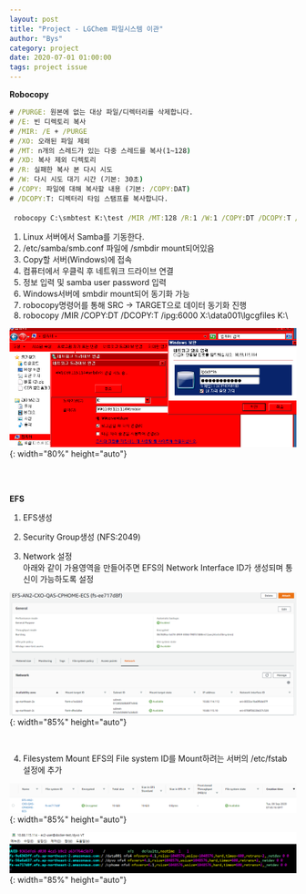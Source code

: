 ```yaml
---
layout: post
title: "Project - LGChem 파일시스템 이관"
author: "Bys"
category: project
date: 2020-07-01 01:00:00
tags: project issue
---
```


**Robocopy**  
```cmd
# /PURGE: 원본에 없는 대상 파일/디렉터리를 삭제합니다. 
# /E: 빈 디렉토리 복사 
# /MIR: /E + /PURGE 
# /XO: 오래된 파일 제외 
# /MT: n개의 스레드가 있는 다중 스레드를 복사(1~128) 
# /XD: 복사 제외 디렉토리 
# /R: 실패한 복사 본 다시 시도 
# /W: 다시 시도 대기 시간 (기본: 30초) 
# /COPY: 파일에 대해 복사할 내용 (기본: /COPY:DAT) 
# /DCOPY:T: 디렉터리 타임 스탬프를 복사합니다. 

 robocopy C:\smbtest K:\test /MIR /MT:128 /R:1 /W:1 /COPY:DT /DCOPY:T /XO /LOG:"K:\test\roboCopy.log" 
 ```
 
1. Linux 서버에서 Samba를 기동한다. 
2. /etc/samba/smb.conf 파일에 /smbdir mount되어있음 
3. Copy할 서버(Windows)에 접속 
4. 컴퓨터에서 우클릭 후 네트워크 드라이브 연결 
5. 정보 입력 및 samba user password 입력 
6. Windows서버에 smbdir mount되어 동기화 가능 
7. robocopy명령어를 통해 SRC -> TARGET으로 데이터 동기화 진행 
8. robocopy /MIR /COPY:DT /DCOPY:T /ipg:6000 X:\data001\lgcgfiles K:\ 


![lgchem02](/assets/it/project/lgchem/lgchem02.png){: width="80%" height="auto"}  


<br><br>


**EFS**  

1. EFS생성  

2. Security Group생성 (NFS:2049)  

3. Network 설정  
아래와 같이 가용영역을 만들어주면 EFS의 Network Interface ID가 생성되며 통신이 가능하도록 설정  

![lgchem23](/assets/it/project/lgchem/lgchem23.png){: width="85%" height="auto"}  

<br>

4. Filesystem Mount 
EFS의 File system ID를 Mount하려는 서버의 /etc/fstab 설정에 추가 

![lgchem24](/assets/it/project/lgchem/lgchem24.png){: width="85%" height="auto"}  

![lgchem25](/assets/it/project/lgchem/lgchem25.png){: width="85%" height="auto"}  